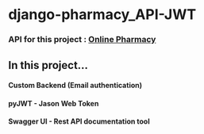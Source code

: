 # django-pharmacy_API-JWT
<h3>API for this project : <a href="https://github.com/sravan-kumar-ta/django-online_pharmacy.git">Online Pharmacy</a></h3>

<h2>In this project...</h2>
<h4>Custom Backend (Email authentication)</h4>
<h4>pyJWT - Jason Web Token</h4>
<h4>Swagger UI - Rest API documentation tool</h4>
